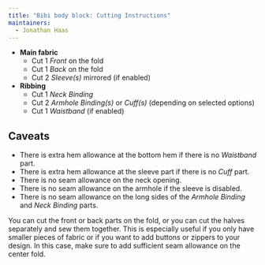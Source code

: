 ```yaml
---
title: "Bibi body block: Cutting Instructions"
maintainers:
  - Jonathan Haas
---
```


- **Main fabric**
  - Cut 1 *Front* on the fold
  - Cut 1 *Back* on the fold
  - Cut 2 *Sleeve(s)* mirrored (if enabled)
- **Ribbing**
  - Cut 1 *Neck Binding*
  - Cut 2 *Armhole Binding(s)* or *Cuff(s)* (depending on selected options)
  - Cut 1 *Waistband* (if enabled)

## Caveats

- There is extra hem allowance at the bottom hem if there is no *Waistband* part.
- There is extra hem allowance at the sleeve part if there is no *Cuff* part.
- There is no seam allowance on the neck opening.
- There is no seam allowance on the armhole if the sleeve is disabled.
- There is no seam allowance on the long sides of the *Armhole Binding* and *Neck Binding* parts.

<Note>
You can cut the front or back parts on the fold, or you can cut the halves separately and sew them together. This is especially
useful if you only have smaller pieces of fabric or if you want to add buttons or zippers to your design. In this case, make sure
to add sufficient seam allowance on the center fold.
</Note>
